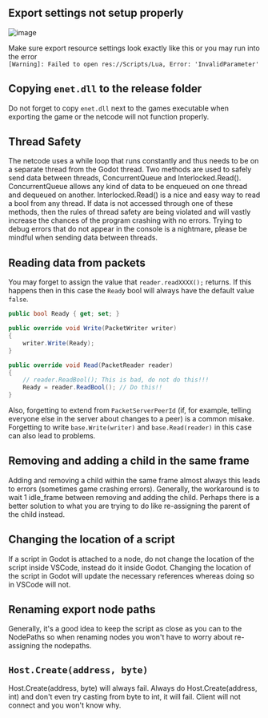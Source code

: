 ## Export settings not setup properly
![image](https://user-images.githubusercontent.com/6277739/176059155-de5edd40-3529-4e39-9769-aff75832ad7b.png)

Make sure export resource settings look exactly like this or you may run into the error  
`[Warning]: Failed to open res://Scripts/Lua, Error: 'InvalidParameter'`  

## Copying `enet.dll` to the release folder
Do not forget to copy `enet.dll` next to the games executable when exporting the game or the netcode will not function properly.

## Thread Safety
The netcode uses a while loop that runs constantly and thus needs to be on a separate thread from the Godot thread. Two methods are used to safely send data between threads, ConcurrentQueue<T> and Interlocked.Read(). ConcurrentQueue<T> allows any kind of data to be enqueued on one thread and dequeued on another. Interlocked.Read() is a nice and easy way to read a bool from any thread. If data is not accessed through one of these methods, then the rules of thread safety are being violated and will vastly increase the chances of the program crashing with no errors. Trying to debug errors that do not appear in the console is a nightmare, please be mindful when sending data between threads.

## Reading data from packets
You may forget to assign the value that `reader.readXXXX();` returns. If this happens then in this case the `Ready` bool will always have the default value `false`.
```cs
public bool Ready { get; set; }

public override void Write(PacketWriter writer)
{
    writer.Write(Ready);
}

public override void Read(PacketReader reader)
{
    // reader.ReadBool(); This is bad, do not do this!!!
    Ready = reader.ReadBool(); // Do this!!
}
```

Also, forgetting to extend from `PacketServerPeerId` (if, for example, telling everyone else in the server about changes to a peer) is a common misake. Forgetting to write `base.Write(writer)` and `base.Read(reader)` in this case can also lead to problems.


## Removing and adding a child in the same frame
Adding and removing a child within the same frame almost always this leads to errors (sometimes game crashing errors). Generally, the workaround is to wait 1 idle_frame between removing and adding the child. Perhaps there is a better solution to what you are trying to do like re-assigning the parent of the child instead.


## Changing the location of a script
If a script in Godot is attached to a node, do not change the location of the script inside VSCode, instead do it inside Godot. Changing the location of the script in Godot will update the necessary references whereas doing so in VSCode will not.


## Renaming export node paths
Generally, it's a good idea to keep the script as close as you can to the NodePaths so when renaming nodes you won't have to worry about re-assigning the nodepaths.


## `Host.Create(address, byte)`
Host.Create(address, byte) will always fail. Always do Host.Create(address, int) and don't even try casting from byte to int, it will fail. Client will not connect and you won't know why.
